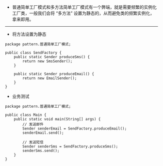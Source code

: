 + 普通简单工厂模式和多方法简单工厂模式有一个弊端，就是需要频繁的实例化工厂类，一般我们会将 “多方法” 设置为静态的，从而避免类的频繁实例化，拿来即用。
-------------
+ 将方法设置为静态
```
package pattern.普通简单工厂模式;

public class SendFactory {
    public static Sender produceSms() {
        return new SmsSender();
    }

    public static Sender produceEmail() {
        return new EmailSender();
    }
}
```
+ 业务测试
```
package pattern.普通简单工厂模式;

public class Main {
    public static void main(String[] args) {
        // 发送邮件
        Sender senderEmail = SendFactory.produceEmail();
        senderEmail.send();

        // 发送短信
        Sender senderSms = SendFactory.produceSms();
        senderSms.send();
    }
}
```
